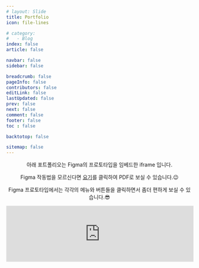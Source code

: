 ```yaml
---
# layout: Slide
title: Portfolio
icon: file-lines

# category:
#   - Blog
index: false
article: false

navbar: false
sidebar: false

breadcrumb: false
pageInfo: false
contributors: false
editLink: false
lastUpdated: false
prev: false
next: false
comment: false
footer: false
toc : false

backtotop: false

sitemap: false
---
```

<center>

아래 포트폴리오는 Figma의 프로토타입을 임베드한 iframe 입니다. 

Figma 작동법을 모르신다면 [요기](http://naver.me/xGIbkTMz)를 클릭하여 PDF로 보실 수 있습니다.😉

Figma 프로토타입에서는 각각의 메뉴와 버튼들을 클릭하면서 좀더 편하게 보실 수 있습니다.😎

</center>

<iframe id="iframe_pofol" style="border: 1px solid rgba(0, 0, 0, 0.1);" width="100%" src="https://www.figma.com/embed?embed_host=share&url=https%3A%2F%2Fwww.figma.com%2Fproto%2F2siWAu9J6H6w0QJDwmQOHN%2FPortfolio%3Fpage-id%3D168%253A4801%26node-id%3D342-14676%26viewport%3D376%252C466%252C0.19%26t%3DfMGy6Y6muqimPkHM-1%26scaling%3Dcontain%26content-scaling%3Dfixed%26starting-point-node-id%3D342%253A14676" allowfullscreen></iframe>

